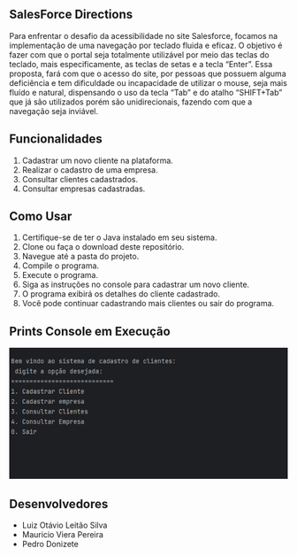 
## SalesForce Directions


Para enfrentar o desafio da acessibilidade no site Salesforce, focamos na 
implementação de uma navegação por teclado fluida e eficaz. O objetivo é fazer com que o 
portal seja totalmente utilizável por meio das teclas do teclado, mais especificamente, as 
teclas de setas e a tecla “Enter”. Essa proposta, fará com que o acesso do site, por 
pessoas que possuem alguma deficiência e tem dificuldade ou incapacidade de utilizar o 
mouse, seja mais fluído e natural, dispensando o uso da tecla “Tab” e do atalho 
“SHIFT+Tab” que já são utilizados porém são unidirecionais, fazendo com que a navegação seja inviável.

## Funcionalidades
1. Cadastrar um novo cliente na plataforma.
2. Realizar o cadastro de uma empresa.
3. Consultar clientes cadastrados.
4. Consultar empresas cadastradas.

## Como Usar

1. Certifique-se de ter o Java instalado em seu sistema.
2. Clone ou faça o download deste repositório.
3. Navegue até a pasta do projeto.
4. Compile o programa.
5. Execute o programa.
6. Siga as instruções no console para cadastrar um novo cliente.
7. O programa exibirá os detalhes do cliente cadastrado.
8. Você pode continuar cadastrando mais clientes ou sair do programa.

## Prints Console em Execução
![Screenshot 2023-10-23 223046.png](Imagens%2FScreenshot%202023-10-23%20223046.png)

## Desenvolvedores

 - Luiz Otávio Leitão Silva
 - Mauricio Viera Pereira
 - Pedro Donizete 


